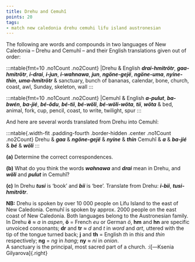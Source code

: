 ```yaml
---
title: Drehu and Cemuhî
points: 20
tags:
- match new caledonia drehu cemuhi lifu island austronesian
---
```


The following are words and compounds in two languages of New
Caledonia – Drehu and Cemuhî – and their English translations given out of order:

:::ntable{fmt=10 .no1Count .no2Count}
|Drehu & English
***drai-hmitrötr***, ***gaa-hmitrötr***, ***i-drai***, ***i-jun***, ***i-wahnawa***, ***jun***, ***ngöne-gejë***, ***ngöne-uma***, ***nyine-thin***, ***uma-hmitrötr*** & sanctuary, bunch of bananas, calendar, bone, church, coast, awl, Sunday, skeleton, wall
:::

:::ntable{fmt=10 .no1Count .no2Count}
|Cemuhî & English
***a-pulut***, ***ba-bwén***, ***ba-jié***, ***bé-ôdu***, ***bé-tii***, ***bé-wöli***, ***bé-wöli-wöta***, ***tii***, ***wöta*** & bed, animal, fork, cup, pencil, coast, to write, twilight, spur
:::

And here are several words translated from Drehu into Cemuhî:

:::ntable{.width-fit .padding-fourth .border-hidden .center .no1Count .no2Count}
Drehu & ***gaa*** & ***ngöne-gejë*** & ***nyine*** & ***thin***
Cemuhî & ***a*** & ***ba-jié*** & ***bé*** & ***wöli***
:::

**(a)** Determine the correct correspondences.

**(b)** What do you think the words ***wahnawa*** and ***drai*** mean in Drehu, and ***wöli*** and ***pulut***
in Cemuhî?

**(c)** In Drehu ***tusi*** is ‘book’ and ***bii*** is ‘bee’. Translate from Drehu: ***i-bii***, ***tusi-hmitrötr***.

**NB:** Drehu is spoken by over 10 000 people on Lifu Island to the east of New Caledonia. Cemuhî is spoken
by approx. 2000 people on the east coast of New Caledonia. Both languages belong to the Austronesian
family.
<br>In Drehu **ë** ≈ *a* in *aspen*, **ö** = French *eu* or German *ö*, **hm** and **hn** are specific unvoiced consonants;
**dr** and **tr** ≈ *d* and *t* in *word* and *art*, uttered with the tip of the tongue turned back; **j** and **th** = English
*th* in *this* and *thin* respectively; **ng** = *ng* in *hang*; **ny** ≈ *ni* in *onion*.
<br>A sanctuary is the principal, most sacred part of a church. :i[—Ksenia Gilyarova]{.right}